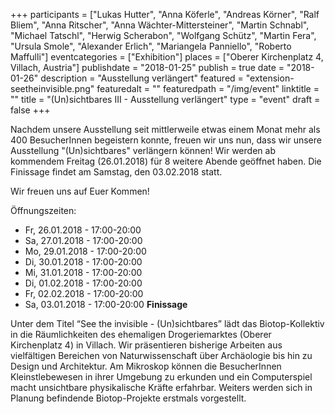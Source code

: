 +++
participants = ["Lukas Hutter", "Anna Köferle", "Andreas Körner", "Ralf Bliem", "Anna Ritscher", "Anna Wächter-Mittersteiner", "Martin Schnabl", "Michael Tatschl", "Herwig Scherabon", "Wolfgang Schütz", "Martin Fera", "Ursula Smole", "Alexander Erlich", "Mariangela Panniello", "Roberto Maffulli"]
eventcategories = ["Exhibition"]
places = ["Oberer Kirchenplatz 4, Villach, Austria"]
publishdate = "2018-01-25"
publish = true
date = "2018-01-26"
description = "Ausstellung verlängert"
featured = "extension-seetheinvisible.png"
featuredalt = ""
featuredpath = "/img/event"
linktitle = ""
title = "(Un)sichtbares III - Ausstellung verlängert"
type = "event"
draft = false
+++

Nachdem unsere Ausstellung seit mittlerweile etwas einem Monat mehr als 400 BesucherInnen begeistern konnte, freuen wir uns nun, dass wir unsere Ausstellung "(Un)sichtbares" verlängern können! Wir werden ab kommendem Freitag (26.01.2018) für 8 weitere Abende geöffnet haben. Die Finissage findet am Samstag, den 03.02.2018 statt.

Wir freuen uns auf Euer Kommen!

Öffnungszeiten:

- Fr, 26.01.2018 - 17:00-20:00
- Sa, 27.01.2018 - 17:00-20:00
- Mo, 29.01.2018 - 17:00-20:00
- Di, 30.01.2018 - 17:00-20:00
- Mi, 31.01.2018 - 17:00-20:00
- Di, 01.02.2018 - 17:00-20:00
- Fr, 02.02.2018 - 17:00-20:00
- Sa, 03.01.2018 - 17:00-20:00 **Finissage**



Unter dem Titel “See the invisible - (Un)sichtbares” lädt das Biotop-Kollektiv in die Räumlichkeiten des ehemaligen Drogeriemarktes (Oberer Kirchenplatz 4) in Villach. Wir präsentieren bisherige Arbeiten aus vielfältigen Bereichen von Naturwissenschaft über Archäologie bis hin zu Design und Architektur. Am Mikroskop können die BesucherInnen Kleinstlebewesen in ihrer Umgebung zu erkunden und ein Computerspiel macht unsichtbare physikalische Kräfte erfahrbar. Weiters werden sich in Planung befindende Biotop-Projekte erstmals vorgestellt.
